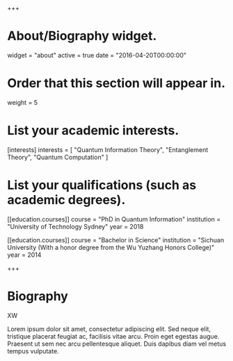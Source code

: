 +++
# About/Biography widget.
widget = "about"
active = true
date = "2016-04-20T00:00:00"

# Order that this section will appear in.
weight = 5

# List your academic interests.
[interests]
  interests = [
    "Quantum Information Theory",
    "Entanglement Theory",
    "Quantum Computation"
  ]

# List your qualifications (such as academic degrees).
[[education.courses]]
  course = "PhD in Quantum Information"
  institution = "University of Technology Sydney"
  year = 2018

[[education.courses]]
  course = "Bachelor in Science"
  institution = "Sichuan University (With a honor degree from the Wu Yuzhang Honors College)"
  year = 2014
 
+++

# Biography

XW

Lorem ipsum dolor sit amet, consectetur adipiscing elit. Sed neque elit, tristique placerat feugiat ac, facilisis vitae arcu. Proin eget egestas augue. Praesent ut sem nec arcu pellentesque aliquet. Duis dapibus diam vel metus tempus vulputate. 
